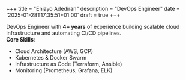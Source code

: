 +++
title = "Eniayo Adediran"
description = "DevOps Engineer"
date = '2025-01-28T17:35:51+01:00'
draft = true
+++

DevOps Engineer with **4+ years** of experience building scalable cloud infrastructure and automating CI/CD pipelines.  
**Core Skills**:  
- Cloud Architecture (AWS, GCP)  
- Kubernetes & Docker Swarm  
- Infrastructure as Code (Terraform, Ansible)  
- Monitoring (Prometheus, Grafana, ELK)  

